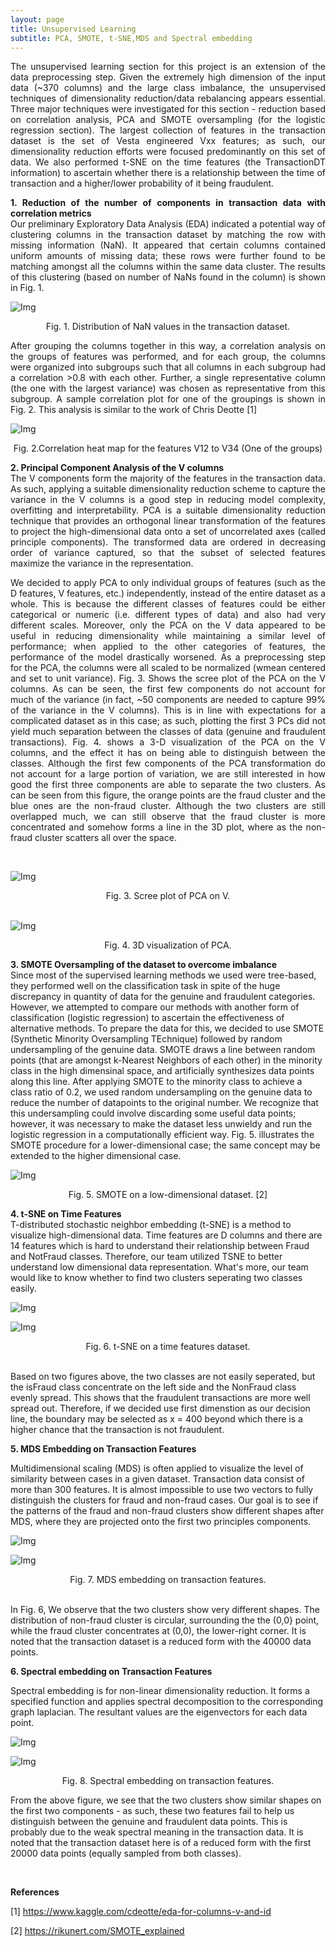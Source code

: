 ```yaml
---
layout: page
title: Unsupervised Learning
subtitle: PCA, SMOTE, t-SNE,MDS and Spectral embedding
---
```


<p style="text-align: justify;">
The unsupervised learning section for this project is an extension of the data preprocessing step. Given the extremely high dimension of the input data (~370 columns) and the large class imbalance, the unsupervised techniques of dimensionality reduction/data rebalancing appears essential. Three major techniques were investigated for this section - reduction based on correlation analysis, PCA and SMOTE oversampling (for the logistic regression section). The largest collection of features in the transaction dataset is the set of Vesta engineered Vxx features; as such, our dimensionality reduction efforts were focused predominantly on this set of data. We also performed t-SNE on the time features (the TransactionDT information) to ascertain whether there is a relationship between the time of transaction and a higher/lower probability of it being fraudulent.
</p>

<p style="text-align: justify;">
  <b>1. Reduction of the number of components in transaction data with correlation metrics</b>
  <br>
Our preliminary Exploratory Data Analysis (EDA) indicated a potential way of clustering columns in the transaction dataset by matching the row with missing information (NaN). It appeared that certain columns contained uniform amounts of missing data; these rows were further found to be matching amongst all the columns within the same data cluster. The results of this clustering (based on number of NaNs found in the column) is shown in Fig. 1.
</p>

![Img](/assets/img/piechart_V_corr_red.JPG)

<center>
Fig. 1. Distribution of NaN values in the transaction dataset.
</center>

<p style="text-align: justify;">
  After grouping the columns together in this way, a correlation analysis on the groups of features was performed, and for each group, the columns were organized into subgroups such that all columns in each subgroup had a correlation >0.8 with each other. Further, a single representative column (the one with the largest variance) was chosen as representative from this subgroup. A sample correlation plot for one of the groupings is shown in Fig. 2. This analysis is similar to the work of Chris Deotte [1] 
</p>

![Img](/assets/img/V12-V34_sample_corrplot.jpg)

<center>
Fig. 2.Correlation heat map for the features V12 to V34 (One of the groups)
</center>

<p style="text-align: justify;">
<b>2. Principal Component Analysis of the V columns</b>
  <br>
  The V components form the majority of the features in the transaction data. As such, applying a suitable dimensionality reduction scheme to capture the variance in the V columns is a good step in reducing model complexity, overfitting and interpretability. PCA is a suitable dimensionality reduction technique that provides an orthogonal linear transformation of the features to project the high-dimensional data onto a set of uncorrelated axes (called principle components). The transformed data are ordered in decreasing order of variance captured, so that the subset of selected features maximize the variance in the representation. 
  </p>
<p style="text-align: justify;">
  We decided to apply PCA to only individual groups of features (such as the D features, V features, etc.) independently, instead of the entire dataset as a whole. This is because the different classes of features could be either categorical or numeric (i.e. different types of data) and also had very different scales. Moreover, only the PCA on the V data appeared to be useful in reducing dimensionality while maintaining a similar level of performance; when applied to the other categories of features, the performance of the model drastically worsened. As a preprocessing step for the PCA, the columns were all scaled to be normalized (wmean centered and set to unit variance). Fig. 3. Shows the scree plot of the PCA on the V columns. As can be seen, the first few components do not account for much of the variance (in fact, ~50 components are needed to capture 99% of the variance in the V columns). This is in line with expectations for a complicated dataset as in this case; as such, plotting the first 3 PCs did not yield much separation between the classes of data (genuine and fraudulent transactions). Fig. 4. shows a 3-D visualization of the PCA on the V columns, and the effect it has on being able to distinguish between the classes. Although the first few components of the PCA transformation do not account for a large portion of variation, we are still interested in how good the first three components are able to separate the two clusters. As can be seen from this figure, the orange points are the fraud cluster and the blue ones are the non-fraud cluster. Although the two clusters are still overlapped much, we can still observe that the fraud cluster is more concentrated and somehow forms a line in the 3D plot, where as the non-fraud cluster scatters all over the space.
</p>
<br>



![Img](/assets/img/V_pca.jpg)

<center>
Fig. 3. Scree plot of PCA on V.
</center>
<br>

![Img](/assets/img/3D_PCA.png)

<center>
Fig. 4. 3D visualization of PCA. 
</center>

<p style="text-align: justify;">

<b>3. SMOTE Oversampling of the dataset to overcome imbalance</b>
<br>
Since most of the supervised learning methods we used were tree-based, they performed well on the classification task in spite of the huge discrepancy in quantity of data for the genuine and fraudulent categories. However, we attempted to compare our methods with another form of classification (logistic regression) to ascertain the effectiveness of alternative methods. To prepare the data for this, we decided to use SMOTE (Synthetic Minority Oversampling TEchnique) followed by random undersampling of the genuine data. SMOTE draws a line between random points (that are amongst k-Nearest Neighbors of each other) in the minority class in the high dimensinal space, and artificially synthesizes data points along this line. After applying SMOTE to the minority class to achieve a class ratio of 0.2, we used random undersampling on the genuine data to reduce the number of datapoints to the original number. We recognize that this undersampling could involve discarding some useful data points; however, it was necessary to make the dataset less unwieldy and run the logistic regression in a computationally efficient way. Fig. 5. illustrates the SMOTE procedure for a lower-dimensional case; the same concept may be extended to the higher dimensional case.
</p>

![Img](/assets/img/SMOTE_sample.jpg)

<center>
Fig. 5. SMOTE on a low-dimensional dataset. [2]
</center>

<b>4. t-SNE on Time Features</b>
<br>
T-distributed stochastic neighbor embedding (t-SNE) is a method to visualize high-dimensional data. Time features are D columns and there are 14 features which is hard to understand their relationship between Fraud and NotFraud classes. Therefore, our team utilized TSNE to better understand low dimensional data representation. What's more, our team would like to know whether to find two clusters seperating two classes easily.
</p>

![Img](/assets/img/TSNENotFraud.png)

![Img](/assets/img/TsneIsFraud.png)

<center>
Fig. 6. t-SNE on a time features dataset. 
</center>

<br>
<p>
Based on two figures above, the two classes are not easily seperated, but the isFraud class concentrate on the left side and the NonFraud class evenly spread. This shows that the fraudulent transactions are more well spread out. Therefore, if we decided use first dimenstion as our decision line, the boundary may be selected as x = 400 beyond which there is a higher chance that the transaction is not fraudulent.
</p>

<b>5. MDS Embedding on Transaction Features</b>
<br>
<p>
Multidimensional scaling (MDS) is often applied to visualize the level of similarity between cases in a given dataset. Transaction data consist of more than 300 features. It is almost impossible to use two vectors to fully distinguish the clusters for fraud and non-fraud cases. Our goal is to see if the patterns of the fraud and non-fraud clusters show different shapes after MDS, where they are projected onto the first two principles components.
</p>

![Img](/assets/img/MDS_notfraud.png)

![Img](/assets/img/MDS_fraud_new.png)

<center>
Fig. 7. MDS embedding on transaction features. 
</center>

<br>
<p>
In Fig. 6, We observe that the two clusters show very different shapes. The distribution of non-fraud cluster is circular, surrounding the the (0,0} point, while the fraud cluster concentrates at (0,0), the lower-right corner. It is noted that the transaction dataset is a reduced form with the 40000 data points.
</p>

<b>6. Spectral embedding on Transaction Features </b>
<br>
<p>
Spectral embedding is for non-linear dimensionality reduction. It forms a specified function and applies spectral decomposition to the corresponding graph laplacian. The resultant values are the eigenvectors for each data point.
</p>

![Img](/assets/img/spectral_embedding_notfraud.png)

![Img](/assets/img/spectral_embedding_fraud.png)

<center>
Fig. 8. Spectral embedding on transaction features. 
</center>

<p>
From the above figure, we see that the two clusters show similar shapes on the first two components - as such, these two features fail to help us distinguish between the genuine and fraudulent data points. This is probably due to the weak spectral meaning in the transaction data. It is noted that the transaction dataset here is of a reduced form with the first 20000 data points (equally sampled from both classes).
</p>
<br>


<b>References</b>
<br>

[1] https://www.kaggle.com/cdeotte/eda-for-columns-v-and-id

[2] https://rikunert.com/SMOTE_explained

